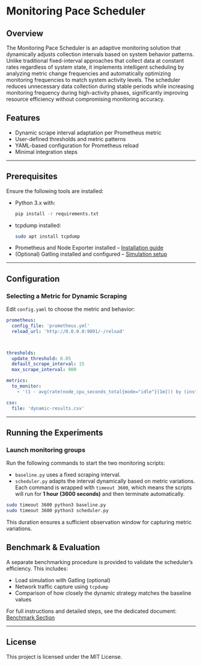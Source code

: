 
# Monitoring Pace Scheduler
## Overview
The Monitoring Pace Scheduler is an adaptive monitoring solution that dynamically adjusts collection intervals based on system behavior patterns. Unlike traditional fixed-interval approaches that collect data at constant rates regardless of system state, it implements intelligent scheduling by analyzing metric change frequencies and automatically optimizing monitoring frequencies to match system activity levels. The scheduler reduces unnecessary data collection during stable periods while increasing monitoring frequency during high-activity phases, significantly improving resource efficiency without compromising monitoring accuracy.



## Features

- Dynamic scrape interval adaptation per Prometheus metric
- User-defined thresholds and metric patterns
- YAML-based configuration for Prometheus reload
- Minimal integration steps
 

---

## Prerequisites

Ensure the following tools are installed:

- Python 3.x with:

    ```bash
  pip install -r requirements.txt
  ```

- tcpdump installed:

  ```bash
  sudo apt install tcpdump

  ```


* Prometheus and Node Exporter installed –  [Installation guide](docs/prometheus_node_exporter.md)
* (Optional) Gatling installed and configured –  [Simulation setup](docs/gatling_simulation.md)

---

## Configuration

### Selecting a Metric for Dynamic Scraping

Edit `config.yaml` to choose the metric and behavior:

```yaml
prometheus:
  config_file: 'prometheus.yml'
  reload_url: 'http://0.0.0.0:9091/-/reload'



thresholds:
  update_threshold: 0.05
  default_scrape_interval: 15
  max_scrape_interval: 900

metrics:
  to_monitor:
    - '(1 - avg(rate(node_cpu_seconds_total{mode="idle"}[1m])) by (instance)) * 100'

csv:
  file: 'dynamic-results.csv'

```



---

## Running the Experiments

###  Launch monitoring groups


Run the following commands to start the two monitoring scripts:

* `baseline.py` uses a fixed scraping interval.
* `scheduler.py` adapts the interval dynamically based on metric variations.
Each command is wrapped with `timeout 3600`, which means the scripts will run for **1 hour (3600 seconds)** and then terminate automatically.

```bash
sudo timeout 3600 python3 baseline.py
sudo timeout 3600 python3 scheduler.py
```

This duration ensures a sufficient observation window for capturing metric variations.




## Benchmark & Evaluation

A separate benchmarking procedure is provided to validate the scheduler’s efficiency.
This includes:

- Load simulation with Gatling (optional)
- Network traffic capture using `tcpdump`
- Comparison of how closely the dynamic strategy matches the baseline values

For full instructions and detailed steps, see the dedicated document:  [Benchmark Section](docs/benchmark.md)

---


## License

This project is licensed under the MIT License.












